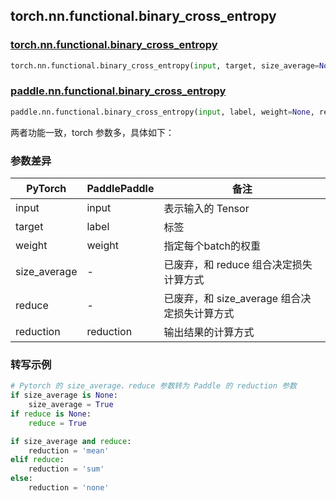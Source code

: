 ## torch.nn.functional.binary_cross_entropy

### [torch.nn.functional.binary_cross_entropy](https://pytorch.org/docs/2.0/generated/torch.nn.functional.binary_cross_entropy.html?highlight=binary_cross_entropy#torch.nn.functional.binary_cross_entropy)

```python
torch.nn.functional.binary_cross_entropy(input, target, size_average=None, reduce=None, reduction='mean')
```

### [paddle.nn.functional.binary_cross_entropy](https://www.paddlepaddle.org.cn/documentation/docs/zh/api/paddle/nn/functional/binary_cross_entropy_cn.html#binary-cross-entropy)

```python
paddle.nn.functional.binary_cross_entropy(input, label, weight=None, reduction='mean', name=None)
```

两者功能一致，torch 参数多，具体如下：
### 参数差异
| PyTorch       | PaddlePaddle | 备注                                                   |
| ------------- | ------------ | ------------------------------------------------------ |
| input         | input        | 表示输入的 Tensor                                       |
| target        | label        | 标签                                                   |
| weight        | weight       | 指定每个batch的权重                                      |
| size_average  | -            | 已废弃，和 reduce 组合决定损失计算方式                      |
| reduce        | -            | 已废弃，和 size_average 组合决定损失计算方式                |
| reduction     | reduction    | 输出结果的计算方式                                       |


### 转写示例

```python
# Pytorch 的 size_average、reduce 参数转为 Paddle 的 reduction 参数
if size_average is None:
    size_average = True
if reduce is None:
    reduce = True

if size_average and reduce:
    reduction = 'mean'
elif reduce:
    reduction = 'sum'
else:
    reduction = 'none'
```

